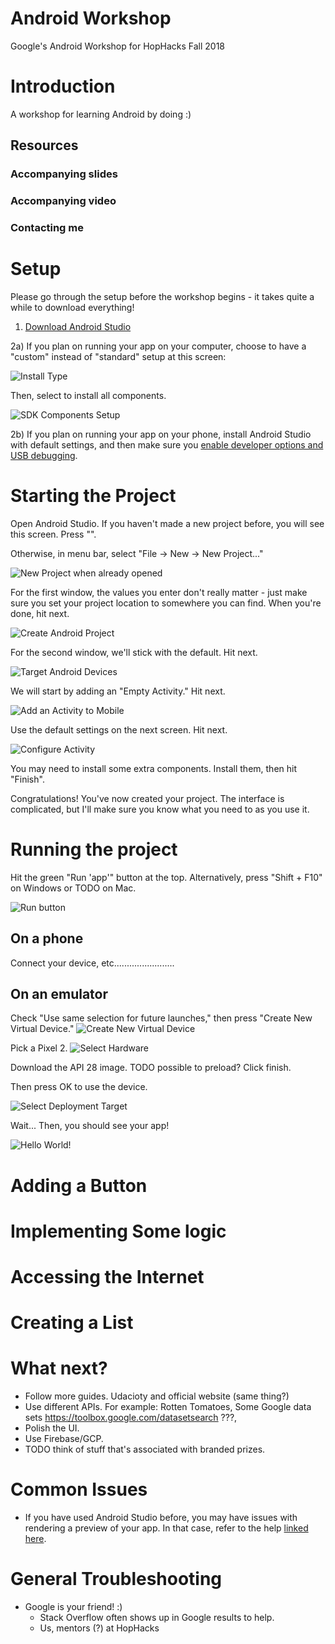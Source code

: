 # Android Workshop
Google's Android Workshop for HopHacks Fall 2018

# Introduction
A workshop for learning Android by doing :)

## Resources
### Accompanying slides
### Accompanying video
### Contacting me

# Setup

Please go through the setup before the workshop begins - it takes quite a while to download everything!

1) [Download Android Studio](https://developer.android.com/studio/)

2a) If you plan on running your app on your computer, choose to have a "custom" instead of "standard" setup at this screen:

![Install Type](https://i.imgur.com/Qxj36uN.png)

Then, select to install all components.

![SDK Components Setup](https://i.imgur.com/5yG1Lb5.png)

2b) If you plan on running your app on your phone, install Android Studio with default settings, and then make sure you [enable developer options and USB debugging](https://developer.android.com/studio/debug/dev-options#enable).

# Starting the Project

Open Android Studio. If you haven't made a new project before, you will see this screen. Press "".

Otherwise, in menu bar, select "File -> New -> New Project..."

![New Project when already opened](https://i.imgur.com/et8Bg6p.png)

For the first window, the values you enter don't really matter - just make sure you set your project location to somewhere you can find. When you're done, hit next.

![Create Android Project](https://i.imgur.com/NCVL3Ry.png)

For the second window, we'll stick with the default. Hit next.

![Target Android Devices](https://i.imgur.com/fRTaZfL.png)

We will start by adding an "Empty Activity." Hit next.

![Add an Activity to Mobile](https://i.imgur.com/dHDKVR8.png)

Use the default settings on the next screen. Hit next.

![Configure Activity](https://i.imgur.com/k3fz5CN.png)

You may need to install some extra components. Install them, then hit "Finish".

Congratulations! You've now created your project. The interface is complicated, but I'll make sure you know what you need to as you use it.

# Running the project
Hit the green "Run 'app'" button at the top. Alternatively, press "Shift + F10" on Windows or TODO on Mac.

![Run button](https://i.imgur.com/ye6lkPZ.png)

## On a phone
Connect your device, etc........................
## On an emulator
Check "Use same selection for future launches," then press "Create New Virtual Device."
![Create New Virtual Device](https://i.imgur.com/nuWRg4p.png)

Pick a Pixel 2.
![Select Hardware](https://i.imgur.com/s82OS9h.png)

Download the API 28 image. TODO possible to preload? Click finish.

Then press OK to use the device.

![Select Deployment Target](https://i.imgur.com/UDrU7DN.png)

Wait... Then, you should see your app!

![Hello World!](https://i.imgur.com/5xvBpqg.png)

# Adding a Button

# Implementing Some logic

# Accessing the Internet

# Creating a List

# What next?
- Follow more guides. Udacioty and official website (same thing?)
- Use different APIs. For example: Rotten Tomatoes, Some Google data sets https://toolbox.google.com/datasetsearch ???,
- Polish the UI.
- Use Firebase/GCP.
- TODO think of stuff that's associated with branded prizes.

# Common Issues
- If you have used Android Studio before, you may have issues with rendering a preview of your app. In that case, refer to the help [linked here](https://stackoverflow.com/a/51709049).

# General Troubleshooting
- Google is your friend! :)
  - Stack Overflow often shows up in Google results to help.
  - Us, mentors (?) at HopHacks

